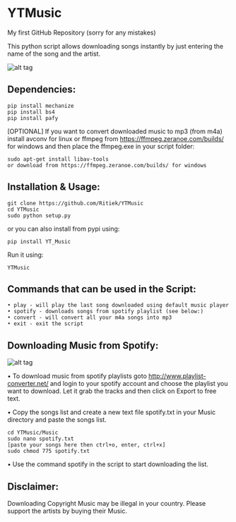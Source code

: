 # YTMusic

My first GitHub Repository (sorry for any mistakes)

This python script allows downloading songs instantly by just entering the name of the song and the artist.

![alt tag](https://camo.githubusercontent.com/3f4374e9ad1b1ec21994cd564385ec8501751b4f/687474703a2f2f692e696d6775722e636f6d2f6c57794132706a2e706e67)
## Dependencies:
```
pip install mechanize
pip install bs4
pip install pafy
```
[OPTIONAL] If you want to convert downloaded music to mp3 (from m4a) install avconv for linux or ffmpeg from https://ffmpeg.zeranoe.com/builds/ for windows and then place the ffmpeg.exe in your script folder:
```
sudo apt-get install libav-tools
or download from https://ffmpeg.zeranoe.com/builds/ for windows
```
## Installation & Usage:
```
git clone https://github.com/Ritiek/YTMusic
cd YTMusic
sudo python setup.py
```
or you can also install from pypi using:
```
pip install YT_Music
```
Run it using:
```
YTMusic
```
## Commands that can be used in the Script:
```
• play - will play the last song downloaded using default music player
• spotify - downloads songs from spotify playlist (see below:)
• convert - will convert all your m4a songs into mp3
• exit - exit the script
```

## Downloading Music from Spotify:
![alt tag](https://camo.githubusercontent.com/f8a671460df2d56ec52701db69c6c5c3ca685e94/687474703a2f2f692e696d6775722e636f6d2f3064716c59707a2e706e67)

• To download music from spotify playlists goto http://www.playlist-converter.net/ and login to your spotify account and choose the playlist you want to download. Let it grab the tracks and then click on Export to free text.

• Copy the songs list and create a new text file spotify.txt in your Music directory and paste the songs list.
```
cd YTMusic/Music
sudo nano spotify.txt
[paste your songs here then ctrl+o, enter, ctrl+x]
sudo chmod 775 spotify.txt
```

• Use the command spotify in the script to start downloading the list.

## Disclaimer:
Downloading Copyright Music may be illegal in your country. Please support the artists by buying their Music.
